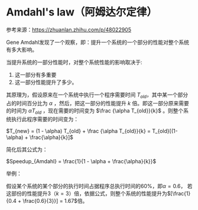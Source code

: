# Amdahl's law（阿姆达尔定律）
参考来源：https://zhuanlan.zhihu.com/p/48022905

Gene Amdahl发现了一个观察，即：提升一个系统的一个部分的性能对整个系统有多大影响。

当提升系统的一部分性能时，对整个系统性能的影响取决于:
1. 这一部分有多重要 
2. 这一部分性能提升了多少。

其原理为，假设原来在一个系统中执行一个程序需要时间 $T_{old}$，其中某一个部分占的时间百分比为 $\alpha$ ，然后，把这一部分的性能提升 $k$ 倍。即这一部分原来需要的时间为 $\alpha T_{old}$ ，现在需要的时间变为 $\frac {\alpha T_{old}}{k}$ 。则整个系统执行此程序需要的时间变为：

$T_{new} = (1 - \alpha) T_{old} + \frac {\alpha T_{old}}{k} = T_{old}[(1-\alpha) + \frac{\alpha}{k}]$

简化后其公式为：

$Speedup_{Amdahl} = \frac{1}{1 - \alpha + \frac{\alpha}{k}}$

举例：

假设某个系统的某个部分的执行时间占据程序总执行时间的$60\%$，即$\alpha = 0.6$， 若这部份的性能提升$3$（$k=3$）倍，依据公式，则整个系统的性能提升为$[\frac{1}{0.4 + \frac{0.6}{3}}] = 1.67$倍。
